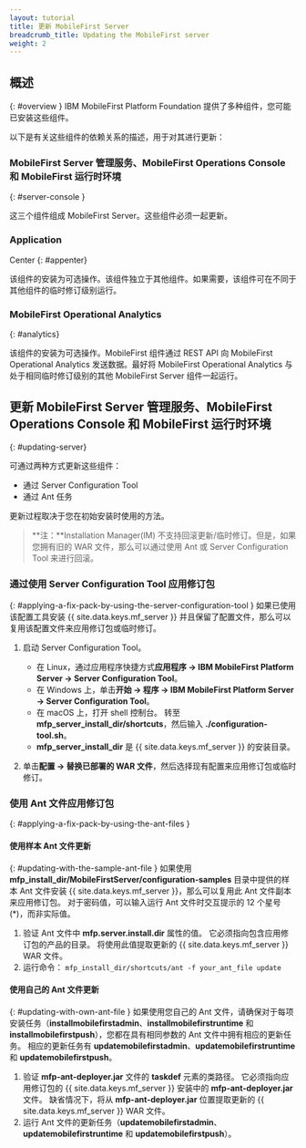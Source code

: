 ```yaml
---
layout: tutorial
title: 更新 MobileFirst Server
breadcrumb_title: Updating the MobileFirst server
weight: 2
---
```

<!-- NLS_CHARSET=UTF-8 -->
## 概述
{: #overview }
IBM MobileFirst Platform Foundation 提供了多种组件，您可能已安装这些组件。

以下是有关这些组件的依赖关系的描述，用于对其进行更新：

### MobileFirst Server 管理服务、MobileFirst Operations Console 和 MobileFirst 运行时环境
{: #server-console }

这三个组件组成 MobileFirst Server。这些组件必须一起更新。

### Application
Center
{: #appenter}

该组件的安装为可选操作。该组件独立于其他组件。如果需要，该组件可在不同于其他组件的临时修订级别运行。

### MobileFirst Operational Analytics
{: #analytics}

该组件的安装为可选操作。MobileFirst 组件通过 REST API 向 MobileFirst Operational Analytics 发送数据。最好将 MobileFirst Operational Analytics 与处于相同临时修订级别的其他 MobileFirst Server 组件一起运行。


## 更新 MobileFirst Server 管理服务、MobileFirst Operations Console 和 MobileFirst 运行时环境
{: #updating-server}

可通过两种方式更新这些组件：
* 通过 Server Configuration Tool
* 通过 Ant 任务

更新过程取决于您在初始安装时使用的方法。

> **注：**Installation Manager(IM) 不支持回滚更新/临时修订。但是，如果您拥有旧的 WAR 文件，那么可以通过使用 Ant 或 Server Configuration Tool 来进行回滚。

### 通过使用 Server Configuration Tool 应用修订包
{: #applying-a-fix-pack-by-using-the-server-configuration-tool }
如果已使用该配置工具安装 {{ site.data.keys.mf_server }} 并且保留了配置文件，那么可以复用该配置文件来应用修订包或临时修订。

1. 启动 Server Configuration Tool。
    * 在 Linux，通过应用程序快捷方式**应用程序 → IBM MobileFirst Platform Server → Server Configuration Tool**。
    * 在 Windows 上，单击**开始 → 程序 → IBM MobileFirst Platform Server → Server Configuration Tool**。
    * 在 macOS 上，打开 shell 控制台。 转至 **mfp\_server\_install_dir/shortcuts**，然后输入 **./configuration-tool.sh**。
    * **mfp\_server\_install\_dir** 是 {{ site.data.keys.mf_server }} 的安装目录。

2. 单击**配置 → 替换已部署的 WAR 文件**，然后选择现有配置来应用修订包或临时修订。


### 使用 Ant 文件应用修订包
{: #applying-a-fix-pack-by-using-the-ant-files }

#### 使用样本 Ant 文件更新
{: #updating-with-the-sample-ant-file }
如果使用 **mfp\_install\_dir/MobileFirstServer/configuration-samples** 目录中提供的样本 Ant 文件安装 {{ site.data.keys.mf_server }}，那么可以复用此 Ant 文件副本来应用修订包。 对于密码值，可以输入运行 Ant 文件时交互提示的 12 个星号 (\*)，而非实际值。

1. 验证 Ant 文件中 **mfp.server.install.dir** 属性的值。 它必须指向包含应用修订包的产品的目录。 将使用此值提取更新的 {{ site.data.keys.mf_server }} WAR 文件。
2. 运行命令： `mfp_install_dir/shortcuts/ant -f your_ant_file update`

#### 使用自己的 Ant 文件更新
{: #updating-with-own-ant-file }
如果使用您自己的 Ant 文件，请确保对于每项安装任务（**installmobilefirstadmin**、**installmobilefirstruntime** 和 **installmobilefirstpush**），您都在具有相同参数的 Ant 文件中拥有相应的更新任务。 相应的更新任务有 **updatemobilefirstadmin**、**updatemobilefirstruntime** 和 **updatemobilefirstpush**。

1. 验证 **mfp-ant-deployer.jar** 文件的 **taskdef** 元素的类路径。 它必须指向应用修订包的 {{ site.data.keys.mf_server }} 安装中的 **mfp-ant-deployer.jar** 文件。 缺省情况下，将从 **mfp-ant-deployer.jar** 位置提取更新的 {{ site.data.keys.mf_server }} WAR 文件。
2. 运行 Ant 文件的更新任务（**updatemobilefirstadmin**、**updatemobilefirstruntime** 和 **updatemobilefirstpush**）。
